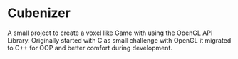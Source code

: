 # Cubenizer

A small project to create a voxel like Game with using the OpenGL API Library.
Originally started with C as small challenge with OpenGL it migrated to C++
for OOP and better comfort during development.